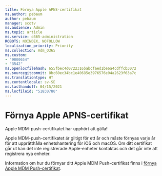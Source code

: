 ```yaml
---
title: Förnya Apple APNS-certifikat
ms.author: pebaum
author: pebaum
manager: scotv
ms.audience: Admin
ms.topic: article
ms.service: o365-administration
ROBOTS: NOINDEX, NOFOLLOW
localization_priority: Priority
ms.collection: Adm_O365
ms.custom:
- "9000654"
- "3542"
ms.openlocfilehash: 655fbec4d0722316babcfaed1be6a4cdffcb3072
ms.sourcegitcommit: 8bc60ec34bc1e40685e3976576e04a2623f63a7c
ms.translationtype: HT
ms.contentlocale: sv-SE
ms.lasthandoff: 04/15/2021
ms.locfileid: "51830780"
---
```

# <a name="renew-apple-apns-certificate"></a>Förnya Apple APNS-certifikat

Apple MDM-push-certifikatet har upphört att gälla!

Apple MDM-push-certifikatet är giltigt för ett år och måste förnyas varje år för att upprätthålla enhetshantering för iOS och macOS. Om ditt certifikat går ut kan det inte registrerade Apple-enheter kontaktas och det går inte att registrera nya enheter.

Information om hur du förnyar ditt Apple MDM Push-certifikat finns i [förnya Apple MDM Push-certifikat](https://docs.microsoft.com/intune/enrollment/apple-mdm-push-certificate-get#renew-apple-mdm-push-certificate).
